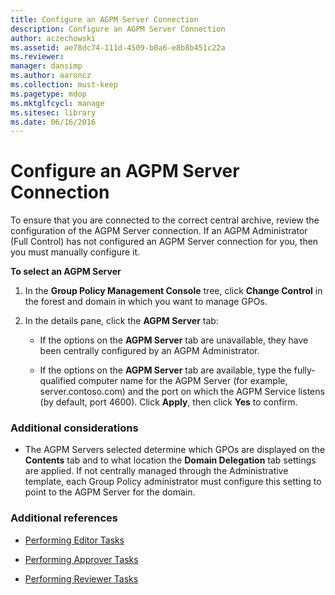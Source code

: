 ```yaml
---
title: Configure an AGPM Server Connection
description: Configure an AGPM Server Connection
author: aczechowski
ms.assetid: ae78dc74-111d-4509-b0a6-e8b8b451c22a
ms.reviewer: 
manager: dansimp
ms.author: aaroncz
ms.collection: must-keep
ms.pagetype: mdop
ms.mktglfcycl: manage
ms.sitesec: library
ms.date: 06/16/2016
---
```



# Configure an AGPM Server Connection


To ensure that you are connected to the correct central archive, review the configuration of the AGPM Server connection. If an AGPM Administrator (Full Control) has not configured an AGPM Server connection for you, then you must manually configure it.

**To select an AGPM Server**

1.  In the **Group Policy Management Console** tree, click **Change Control** in the forest and domain in which you want to manage GPOs.

2.  In the details pane, click the **AGPM Server** tab:

    -   If the options on the **AGPM Server** tab are unavailable, they have been centrally configured by an AGPM Administrator.

    -   If the options on the **AGPM Server** tab are available, type the fully-qualified computer name for the AGPM Server (for example, server.contoso.com) and the port on which the AGPM Service listens (by default, port 4600). Click **Apply**, then click **Yes** to confirm.

### Additional considerations

-   The AGPM Servers selected determine which GPOs are displayed on the **Contents** tab and to what location the **Domain Delegation** tab settings are applied. If not centrally managed through the Administrative template, each Group Policy administrator must configure this setting to point to the AGPM Server for the domain.

### Additional references

-   [Performing Editor Tasks](performing-editor-tasks-agpm30ops.md)

-   [Performing Approver Tasks](performing-approver-tasks-agpm30ops.md)

-   [Performing Reviewer Tasks](performing-reviewer-tasks-agpm30ops.md)

 

 





